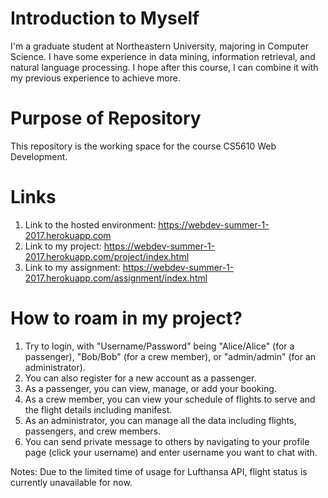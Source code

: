 # Introduction to Myself
I'm a graduate student at Northeastern University, majoring in Computer Science. I have some experience in data mining, information retrieval, and natural language processing. I hope after this course, I can combine it with my previous experience to achieve more.

# Purpose of Repository
This repository is the working space for the course CS5610 Web Development.

# Links
1. Link to the hosted environment: https://webdev-summer-1-2017.herokuapp.com
1. Link to my project: https://webdev-summer-1-2017.herokuapp.com/project/index.html
1. Link to my assignment: https://webdev-summer-1-2017.herokuapp.com/assignment/index.html

# How to roam in my project?
1. Try to login, with "Username/Password" being "Alice/Alice" (for a passenger), "Bob/Bob" (for a crew member), or "admin/admin" (for an administrator).
1. You can also register for a new account as a passenger.
1. As a passenger, you can view, manage, or add your booking.
1. As a crew member, you can view your schedule of flights to serve and the flight details including manifest.
1. As an administrator, you can manage all the data including flights, passengers, and crew members.
1. You can send private message to others by navigating to your profile page (click your username) and enter username you want to chat with.

Notes: Due to the limited time of usage for Lufthansa API, flight status is currently unavailable for now.
